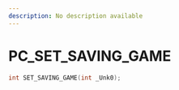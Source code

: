 ```yaml
---
description: No description available 
---
```


# PC\_SET_SAVING_GAME

```cpp
int SET_SAVING_GAME(int _Unk0);
```
